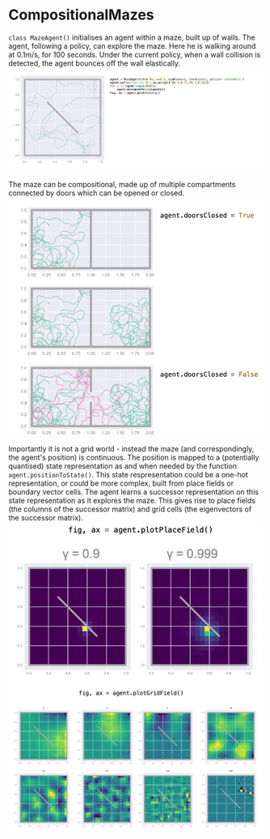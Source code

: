 # CompositionalMazes

`class MazeAgent()`  initialises an agent within a maze, built up of walls. The agent, following a policy, can explore the maze. Here he is walking around at 0.1m/s, for 100 seconds. Under the current policy, when a wall collision is detected, the agent bounces off the wall elastically. 
![](./figures/readme/agent.png)

The maze can be compositional, made up of multiple compartments connected by doors which can be opened or closed. 
![](./figures/readme/door.png)

Importantly it is not a grid world - instead the maze (and correspondingly, the agent's position) is continuous. The position is mapped to a (potentially quantised) state representation as and when needed by the function `agent.positionToState()`. This state respresentation could be a one-hot representation, or could be more complex, built from place fields or boundary vector cells. The agent learns a successor representation on this state representation as it explores the maze. This gives rise to place fields (the columns of the successor matrix) and grid cells (the eigenvectors of the successor matrix). 
![](./figures/readme/place.png)
![](./figures/readme/grid.png)
